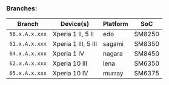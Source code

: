 ### Branches:

| Branch | Device(s) | Platform | SoC |
| --- | --- | --- | --- |
| `58.x.A.x.xxx` | Xperia 1 II,  5 II  | edo    | SM8250 |
| `61.x.A.x.xxx` | Xperia 1 III, 5 III | sagami | SM8350 |
| `64.x.A.x.xxx` | Xperia 1 IV         | nagara | SM8450 |
| `62.x.A.x.xxx` | Xperia 10 III       | lena   | SM6350 |
| `65.x.A.x.xxx` | Xperia 10 IV        | murray | SM6375 |
